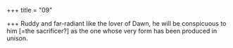 +++
title = "09"

+++
Ruddy and far-radiant like the lover of Dawn,
he will be conspicuous to him [=the sacrificer?] as the one whose very  form has been produced in unison.